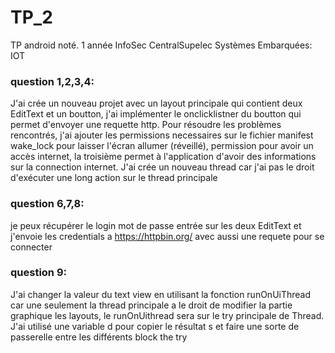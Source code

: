# TP_2
TP android noté. 
1 année InfoSec CentralSupelec
Systèmes Embarquées: IOT 


### question 1,2,3,4:
J'ai crée un nouveau projet avec un layout principale qui contient deux EditText et un boutton, j'ai implémenter le onclicklistner du boutton qui permet d'envoyer une requette http. Pour résoudre les problèmes rencontrés, j'ai ajouter les permissions necessaires sur le fichier manifest wake_lock pour laisser l'écran allumer (réveillé), permission pour avoir un accès internet, la troisième permet à l'application d'avoir des informations sur la connection internet. J'ai crée un nouveau thread car j'ai pas le droit d'exécuter une long action sur le thread principale
### question 6,7,8:
je peux récupérer le login mot de passe entrée sur les deux EditText et j'envoie les credentials a https://httpbin.org/ avec aussi une requete pour se connecter
### question 9:
J'ai changer la valeur du text view en utilisant la fonction runOnUiThread car une seulement la thread principale a le droit de modifier la partie graphique les layouts, le runOnUithread sera sur le try principale de Thread. J'ai utilisé une variable d pour copier le résultat s et faire une sorte de passerelle entre les différents block the try
